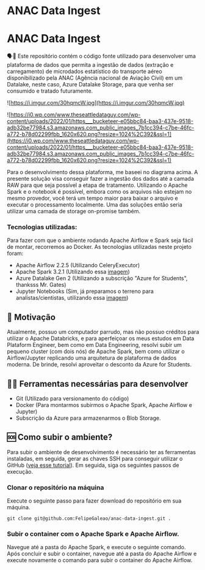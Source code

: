 # ANAC Data Ingest

# ANAC Data Ingest

🗣📖 Este repositório contém o código fonte utilizado para desenvolver uma plataforma de dados que permita a ingestão de dados (extração e carregamento) de microdados estatístico do transporte aéreo disponibilizado pela ANAC (Agência nacional de Aviação Cívil) em um Datalake, neste caso, Azure Datalake Storage, para que venha ser consumido e tratado futuramente.

![https://i.imgur.com/30hqmcW.jpg](https://i.imgur.com/30hqmcW.jpg)

![https://i0.wp.com/www.theseattledataguy.com/wp-content/uploads/2022/01/https___bucketeer-e05bbc84-baa3-437e-9518-adb32be77984.s3.amazonaws.com_public_images_7b1cc394-c7be-46fc-a772-b78d02299fbb_1620x620.png?resize=1024%2C392&ssl=1](https://i0.wp.com/www.theseattledataguy.com/wp-content/uploads/2022/01/https___bucketeer-e05bbc84-baa3-437e-9518-adb32be77984.s3.amazonaws.com_public_images_7b1cc394-c7be-46fc-a772-b78d02299fbb_1620x620.png?resize=1024%2C392&ssl=1)

Para o desenvolvimento dessa plataforma, me baseei no diagrama acima. A presente solução visa conseguir fazer a ingestão dos dados até a camada RAW para que seja possível a etapa de tratamento. Utilizando o Apache Spark e o notebook é possível, embora como os arquivos não estejam no mesmo provedor, você terá um tempo maior para baixar o arquivo e executar o processamento localmente. Uma das soluções então seria utilizar uma camada de storage on-promise também.

### Tecnologias utilizadas:

Para fazer com que o ambiente rodando Apache Airflow e Spark seja fácil de montar, recorremos ao Docker. As tecnologias utilizadas neste projeto foram:

- Apache Airflow 2.2.5 (Utilizando CeleryExecutor)
- Apache Spark 3.2.1 (Utilizando essa [imagem](https://www.notion.so/mfelipemota/docker.io/bitnami/spark:3.2.1))
- Azure Datalake Gen 2 (Utilizando a subscrição "Azure for Students", thanksss Mr. Gates)
- Jupyter Notebooks (Sim, já preparamos o terreno para analistas/cientistas, utilizando essa [imagem](https://hub.docker.com/r/jupyter/all-spark-notebook))

## 📖 Motivação

Atualmente, possuo um computador parrudo, mas não possuo créditos para utilizar o Apache Databricks, e para aperfeiçoar os meus estudos em Data Plataform Engineer, bem como em Data Engineering, resolvi subir um pequeno cluster (com dois nós) de Apache Spark, bem como utilizar o Airflow/Jupyter replicando uma arquitetura de plataforma de dados moderna. De brinde, resolvi aproveitar o desconto da Azure for Students.

## 🔧🔨 Ferramentas necessárias para desenvolver

- Git (Utilizado para versionamento do código)
- Docker (Para montarmos subirmos o Apache Spark, Apache Airflow e Jupyter)
- Subscrição da Azure para armazenarmos o Blob Storage.

## 🆘 Como subir o ambiente?

Para subir o ambiente de desenvolvimento é necessário ter as ferramentas instaladas, em seguida, gerar as chaves SSH para conseguir utilizar o GitHub ([veja esse tutorial](https://dev.to/dxwebster/como-conectar-ao-github-com-chaves-ssh-1i41)). Em seguida, siga os seguintes passos de execução.

### Clonar o repositório na máquina

Execute o seguinte passo para fazer download do repositório em sua máquina.

```
git clone git@github.com:FelipeGaleao/anac-data-ingest.git .

```

### Subir o container com o Apache Spark e Apache Airflow.

Navegue até a pasta do Apache Spark, e execute o seguinte comando. Após concluir e subir o container, navegue até a pasta do Apache Airflow e execute novamente o comando para subir o container do Apache Airflow.
